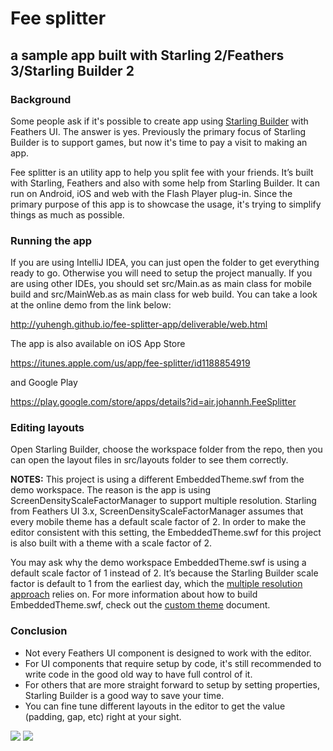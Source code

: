 # Fee splitter 
## a sample app built with Starling 2/Feathers 3/Starling Builder 2

### Background

Some people ask if it's possible to create app using [Starling Builder](http://starlingbuilder.github.io) with Feathers UI. The answer is yes. Previously the primary focus of Starling Builder is to support games, but now it's time to pay a visit to making an app.

Fee splitter is an utility app to help you split fee with your friends. It’s built with Starling, Feathers and also with some help from Starling Builder. It can run on Android, iOS and web with the Flash Player plug-in. Since the primary purpose of this app is to showcase the usage, it's trying to simplify things as much as possible.

### Running the app

If you are using IntelliJ IDEA, you can just open the folder to get everything ready to go. Otherwise you will need to setup the project manually.
If you are using other IDEs, you should set src/Main.as as main class for mobile build and src/MainWeb.as as main class for web build. You can take a look at the online demo from the link below:

http://yuhengh.github.io/fee-splitter-app/deliverable/web.html

The app is also available on iOS App Store

https://itunes.apple.com/us/app/fee-splitter/id1188854919

and Google Play

https://play.google.com/store/apps/details?id=air.johannh.FeeSplitter


### Editing layouts

Open Starling Builder, choose the workspace folder from the repo, then you can open the layout files in src/layouts folder to see them correctly.

**NOTES:** This project is using a different EmbeddedTheme.swf from the demo workspace. The reason is the app is using ScreenDensityScaleFactorManager to support multiple resolution. Starling from Feathers UI 3.x, ScreenDensityScaleFactorManager assumes that every mobile theme has a default scale factor of 2. In order to make the editor consistent with this setting, the EmbeddedTheme.swf for this project is also built with a theme with a scale factor of 2.

You may ask why the demo workspace EmbeddedTheme.swf is using a default scale factor of 1 instead of 2. It’s because the Starling Builder scale factor is default to 1 from the earliest day, which the [multiple resolution approach](http://wiki.starling-framework.org/builder/multiple_resolution) relies on. For more information about how to build EmbeddedTheme.swf, check out the [custom theme](http://wiki.starling-framework.org/builder/theme) document.


### Conclusion

* Not every Feathers UI component is designed to work with the editor.
* For UI components that require setup by code, it's still recommended to write code in the good old way to have full control of it.
* For others that are more straight forward to setup by setting properties, Starling Builder is a good way to save your time.
* You can fine tune different layouts in the editor to get the value (padding, gap, etc) right at your sight.

![](http://yuhengh.github.io/fee-splitter-app/screenshots/screenshot1.png)
![](http://yuhengh.github.io/fee-splitter-app/screenshots/screenshot2.png)
